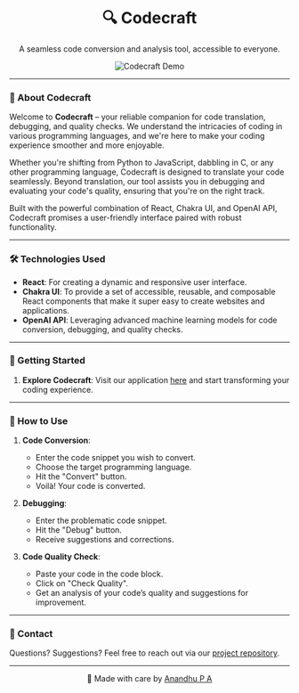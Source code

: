 <h1 align="center">🔍 Codecraft</h1>

<p align="center">
  A seamless code conversion and analysis tool, accessible to everyone.
</p>

<p align="center">
  <img src="path_to_your_project_screenshot_or_gif" alt="Codecraft Demo"/>
</p>

---

### 📜 About Codecraft

Welcome to **Codecraft** – your reliable companion for code translation, debugging, and quality checks. We understand the intricacies of coding in various programming languages, and we're here to make your coding experience smoother and more enjoyable.

Whether you're shifting from Python to JavaScript, dabbling in C, or any other programming language, Codecraft is designed to translate your code seamlessly. Beyond translation, our tool assists you in debugging and evaluating your code's quality, ensuring that you're on the right track.

Built with the powerful combination of React, Chakra UI, and OpenAI API, Codecraft promises a user-friendly interface paired with robust functionality.

---

### 🛠️ Technologies Used

- **React**: For creating a dynamic and responsive user interface.
- **Chakra UI**: To provide a set of accessible, reusable, and composable React components that make it super easy to create websites and applications.
- **OpenAI API**: Leveraging advanced machine learning models for code conversion, debugging, and quality checks.

---

### 🚀 Getting Started

1. **Explore Codecraft**: Visit our application [here](https://codecraft-jpke0gjgf-anandhupa1.vercel.app) and start transforming your coding experience.

---

### 📖 How to Use

1. **Code Conversion**: 
   - Enter the code snippet you wish to convert.
   - Choose the target programming language.
   - Hit the "Convert" button.
   - Voilà! Your code is converted.

2. **Debugging**: 
   - Enter the problematic code snippet.
   - Hit the "Debug" button.
   - Receive suggestions and corrections.

3. **Code Quality Check**: 
   - Paste your code in the code block.
   - Click on "Check Quality".
   - Get an analysis of your code’s quality and suggestions for improvement.

---



### 📧 Contact

Questions? Suggestions? Feel free to reach out via our [project repository](https://github.com/Anandhupa1/code-converter). 

---

<p align="center">
  💖 Made with care by <a href="https://github.com/Anandhupa1">Anandhu P A</a>
</p>
